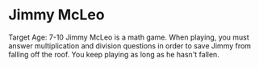 # Jimmy McLeo
Target Age: 7-10
Jimmy McLeo is a math game. When playing, you must answer multiplication and division questions in order to save Jimmy from falling off the roof. You keep playing as long as he hasn't fallen.
